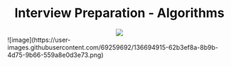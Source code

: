 # <div align="center">Interview Preparation - Algorithms</div>

<div style="text-align:center"><img src="https://user-images.githubusercontent.com/69259692/136694915-62b3ef8a-8b9b-4d75-9b66-559a8e0d3e73.png" /></div>
![image](https://user-images.githubusercontent.com/69259692/136694915-62b3ef8a-8b9b-4d75-9b66-559a8e0d3e73.png)
